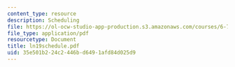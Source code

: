```yaml
---
content_type: resource
description: Scheduling
file: https://ol-ocw-studio-app-production.s3.amazonaws.com/courses/6-780-semiconductor-manufacturing-spring-2003/35e501b224c2446bd6491afd84d025d9_ln19schedule.pdf
file_type: application/pdf
resourcetype: Document
title: ln19schedule.pdf
uid: 35e501b2-24c2-446b-d649-1afd84d025d9
---
```


